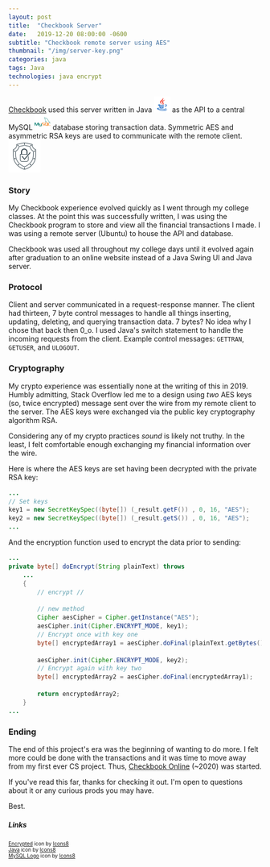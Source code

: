 ```yaml
---
layout: post
title:  "Checkbook Server"
date:   2019-12-20 08:00:00 -0600
subtitle: "Checkbook remote server using AES"
thumbnail: "/img/server-key.png"
categories: java
tags: Java
technologies: java encrypt
---
```

[Checkbook](/java/2020/02/17/checkbook.html) used this server written in Java <img src="/img/java.png" style="width: 32px; height: 32px; display: inline-block;"/> as the API to a central MySQL <img src="/img/mysql.png" style="width: 32px; height: 32px; display: inline-block;"/> database storing transaction data. Symmetric AES and asymmetric RSA keys are used to communicate with the remote client. 
![](/img/encrypt.png "Encrypted")

### Story
My Checkbook experience evolved quickly as I went through my college classes. At the point this was successfully written, I was using the Checkbook program to store and view all the financial transactions I made. I was using a remote server (Ubuntu) to house the API and database.

Checkbook was used all throughout my college days until it evolved again after graduation to an online website instead of a Java Swing UI and Java server.

### Protocol
Client and server communicated in a request-response manner. The client had thirteen, 7 byte control messages to handle all things inserting, updating, deleting, and querying transaction data. 7 bytes? No idea why I chose that back then 0_o. I used Java's switch statement to handle the incoming requests from the client. Example control messages: `GETTRAN`, `GETUSER`, and `ULOGOUT`.


### Cryptography 
My crypto experience was essentially none at the writing of this in 2019. Humbly admitting, Stack Overflow led me to a design using *two* AES keys (so, twice encrypted) message sent over the wire from my remote client to the server. The AES keys were exchanged via the public key cryptography algorithm RSA.

Considering any of my crypto practices *sound* is likely not truthy. In the least, I felt comfortable enough exchanging my financial information over the wire.

Here is where the AES keys are set having been decrypted with the private RSA key:

```java
...
// Set keys
key1 = new SecretKeySpec((byte[]) (_result.getF()) , 0, 16, "AES");
key2 = new SecretKeySpec((byte[]) (_result.getS()) , 0, 16, "AES");
...
```

And the encryption function used to encrypt the data prior to sending:
```java
...
private byte[] doEncrypt(String plainText) throws 
    ...
    {
        // encrypt //
        
        // new method
        Cipher aesCipher = Cipher.getInstance("AES");
        aesCipher.init(Cipher.ENCRYPT_MODE, key1);
        // Encrypt once with key one
        byte[] encryptedArray1 = aesCipher.doFinal(plainText.getBytes());
        
        aesCipher.init(Cipher.ENCRYPT_MODE, key2);
        // Encrypt again with key two
        byte[] encryptedArray2 = aesCipher.doFinal(encryptedArray1);
        
        return encryptedArray2;
    }
...
```

### Ending
The end of this project's era was the beginning of wanting to do more. I felt more could be done with the transactions and it was time to move away from my first ever CS project. Thus, [Checkbook Online](/python/2022/05/30/checkbook-online.html) (~2020) was started.

If you've read this far, thanks for checking it out. I'm open to questions about it or any curious prods you may have. 

Best.


##### Links
<div style="font-size: 10px;">
    <a target="_blank" href="https://icons8.com/icon/IU9BMZfRqyeY/encrypted">Encrypted</a> icon by <a target="_blank" href="https://icons8.com">Icons8</a>
    <br/>
    <a target="_blank" href="https://icons8.com/icon/13679/java">Java</a> icon by <a target="_blank" href="https://icons8.com">Icons8</a>
    <br/>
    <a target="_blank" href="https://icons8.com/icon/UFXRpPFebwa2/mysql-logo">MySQL Logo</a> icon by <a target="_blank" href="https://icons8.com">Icons8</a>
</div>
